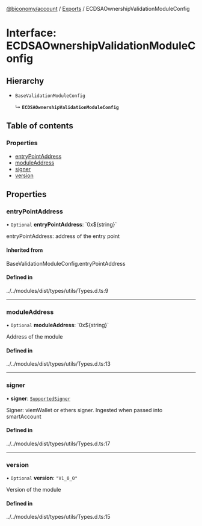 [@biconomy/account](../README.md) / [Exports](../modules.md) / ECDSAOwnershipValidationModuleConfig

# Interface: ECDSAOwnershipValidationModuleConfig

## Hierarchy

- `BaseValidationModuleConfig`

  ↳ **`ECDSAOwnershipValidationModuleConfig`**

## Table of contents

### Properties

- [entryPointAddress](ECDSAOwnershipValidationModuleConfig.md#entrypointaddress)
- [moduleAddress](ECDSAOwnershipValidationModuleConfig.md#moduleaddress)
- [signer](ECDSAOwnershipValidationModuleConfig.md#signer)
- [version](ECDSAOwnershipValidationModuleConfig.md#version)

## Properties

### entryPointAddress

• `Optional` **entryPointAddress**: \`0x$\{string}\`

entryPointAddress: address of the entry point

#### Inherited from

BaseValidationModuleConfig.entryPointAddress

#### Defined in

../../modules/dist/types/utils/Types.d.ts:9

___

### moduleAddress

• `Optional` **moduleAddress**: \`0x$\{string}\`

Address of the module

#### Defined in

../../modules/dist/types/utils/Types.d.ts:13

___

### signer

• **signer**: [`SupportedSigner`](../modules.md#supportedsigner)

Signer: viemWallet or ethers signer. Ingested when passed into smartAccount

#### Defined in

../../modules/dist/types/utils/Types.d.ts:17

___

### version

• `Optional` **version**: ``"V1_0_0"``

Version of the module

#### Defined in

../../modules/dist/types/utils/Types.d.ts:15
